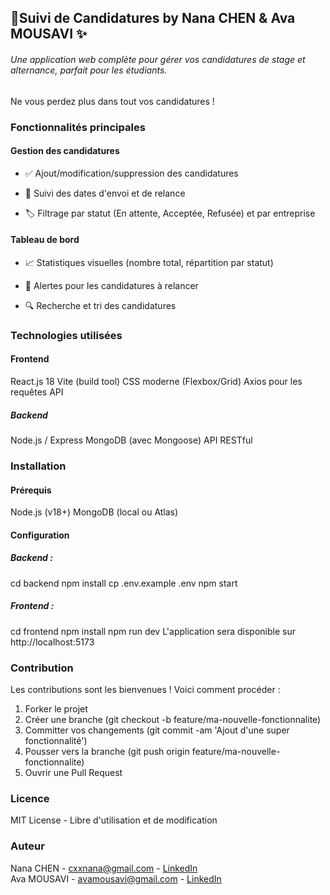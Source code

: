 ## 📝Suivi de Candidatures by Nana CHEN & Ava MOUSAVI ✨

###### Une application web complète pour gérer vos candidatures de stage et alternance, parfait pour les étudiants.
Ne vous perdez plus dans tout vos candidatures !

### Fonctionnalités principales
#### Gestion des candidatures
- ✅ Ajout/modification/suppression des candidatures

- 📅 Suivi des dates d'envoi et de relance

- 🏷️ Filtrage par statut (En attente, Acceptée, Refusée) et par entreprise

#### Tableau de bord
- 📈 Statistiques visuelles (nombre total, répartition par statut)

- 🔔 Alertes pour les candidatures à relancer

- 🔍 Recherche et tri des candidatures

### Technologies utilisées
#### Frontend
React.js 18
Vite (build tool)
CSS moderne (Flexbox/Grid)
Axios pour les requêtes API

##### Backend
Node.js / Express
MongoDB (avec Mongoose)
API RESTful

### Installation
#### Prérequis
Node.js (v18+)
MongoDB (local ou Atlas)

#### Configuration
##### Backend :
cd backend
npm install
cp .env.example .env
npm start

##### Frontend :
cd frontend
npm install
npm run dev
L'application sera disponible sur http://localhost:5173

### Contribution
Les contributions sont les bienvenues ! Voici comment procéder :

1. Forker le projet
2. Créer une branche (git checkout -b feature/ma-nouvelle-fonctionnalite)
3. Committer vos changements (git commit -am 'Ajout d'une super fonctionnalité')
4. Pousser vers la branche (git push origin feature/ma-nouvelle-fonctionnalite)
5. Ouvrir une Pull Request

### Licence
MIT License - Libre d'utilisation et de modification

### Auteur
Nana CHEN - cxxnana@gmail.com - [LinkedIn](https://www.linkedin.com/in/cxxhime/) <br>
Ava MOUSAVI - avamousavi@gmail.com - [LinkedIn]([https://www.linkedin.com/in/cxxhime/](https://www.linkedin.com/in/seyedeh-ava-mousavi-4501a6334/))

